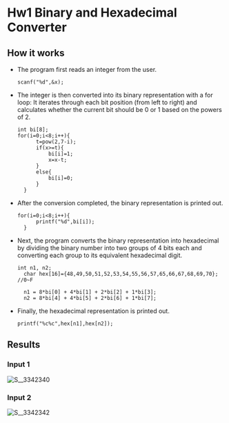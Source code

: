# Hw1 Binary and Hexadecimal Converter
## How it works
+ The program first reads an integer from the user.
  ```
  scanf("%d",&x);
  ```
+ The integer is then converted into its binary representation with a for loop:
  It iterates through each bit position (from left to right) and calculates whether the current bit should be 0 or 1 based on the powers of 2.
  ```
  int bi[8];
  for(i=0;i<8;i++){
		t=pow(2,7-i);
		if(x>=t){
			bi[i]=1;
			x=x-t;
		}
		else{
			bi[i]=0;
		}
	}
  ```
+ After the conversion completed, the binary representation is printed out.
  ```
  for(i=0;i<8;i++){
		printf("%d",bi[i]);
	}
  ```
+ Next, the program converts the binary representation into hexadecimal by dividing the binary number into two groups of 4 bits each and converting each group to its equivalent hexadecimal digit.
  ```
  int n1, n2;
	char hex[16]={48,49,50,51,52,53,54,55,56,57,65,66,67,68,69,70}; //0~F
	
	n1 = 8*bi[0] + 4*bi[1] + 2*bi[2] + 1*bi[3];
	n2 = 8*bi[4] + 4*bi[5] + 2*bi[6] + 1*bi[7];
  ```
+ Finally, the hexadecimal representation is printed out.
  ```
  printf("%c%c",hex[n1],hex[n2]);
  ```
## Results
### Input 1
![S__3342340](https://github.com/CYchang990148/hw1_binary_hex_converter/assets/161935555/a56335b4-85a7-4e4d-8e12-fb883a6463b6)
### Input 2
![S__3342342](https://github.com/CYchang990148/hw1_binary_hex_converter/assets/161935555/e005bb8a-f844-4a1d-942b-e91d30684e42)
